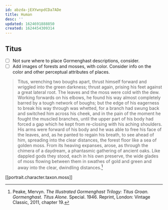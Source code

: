 ```yaml
---
id: abzda-jEXYwnpdCDa7ADe
title: Human
desc: ''
updated: 1624691888850
created: 1624454309314
---
```


## Titus

- [ ] Not sure where to place Gormenghast descriptions, consider.
- [ ] Add images of forests and mosses, with color. Consider info on the color and other perceptual attributes of places.

>Titus, wrenching two boughs apart, thrust himself forward and wriggled into the green darkness; thrust again, prising his feet against a great lateral root. The leaves and the moss were cold with the dew. Working forwards on his elbows, he found his way almost completely barred by a tough network of boughs; but the edge of his eagerness to break his way through was whetted, for a branch had swung back and switched him across his cheek, and in the pain of the moment he fought the muscled branches, until the upper part of his body had forced a gap which he kept from re-closing with his aching shoulders. His arms were forward of his body and he was able to free his face of the leaves, and, as he panted to regain his breath, to see ahead of him, spreading into the clear distances, the forest floor like a sea of golden moss. From its heaving expanses, arose, as through the chimera of a daydream, a phantasmic gathering of ancient oaks. Like dappled gods they stood, each in his own preserve, the wide glades of moss flowing between them in swathes of gold and green and away into the clear, dwindling distances.[^1]

[[portrait.character.taxon.moss]]

[^1]: Peake, Mervyn. _The Illustrated Gormenghast Trilogy: Titus Groan. Gormenghast. Titus Alone._ Special. 1946. Reprint, London: Vintage Classic, 2011, chapter 19.

